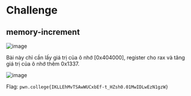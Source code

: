 # Challenge
## memory-increment

![image](https://github.com/user-attachments/assets/432e7c72-7023-47fa-89bd-ef19b15c16c4)

Bài này chỉ cần lấy giá trị của ô nhớ [0x404000], register cho rax và tăng giá trị của ô nhớ thêm 0x1337. 

![image](https://github.com/user-attachments/assets/c01688d6-dcee-49eb-83f0-1116aaf85473)

Flag: `pwn.college{IKLLEhMvTSAwWUCxbEf-t_HZsh0.01MwIDLwEzN1gzW}`
